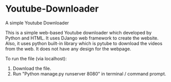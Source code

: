 # Youtube-Downloader
A simple Youtube Downloader

This is a simple web-based Youtube downloader which developed by Python and HTML. It uses DJango web framework to create the website. Also, it uses python built-in library which is pytube to download the videos from the web. It does not have any design for the webpage.

To run the file (via localhost):
1. Download the file.
2. Run "Python manage.py runserver 8080" in terminal / command prompt.
